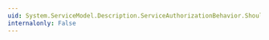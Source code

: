 ```yaml
---
uid: System.ServiceModel.Description.ServiceAuthorizationBehavior.ShouldSerializeServiceAuthorizationManager
internalonly: False
---
```

